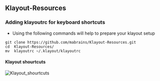 ## Klayout-Resources

###  Adding klayoutrc for keyboard shortcuts


- Using the following commands will help to prepare your klayout setup

```
git clone https://github.com/mabrains/Klayout-Resources.git
cd  Klayout-Resources/
mv  klayoutrc ~/.klayout/klayoutrc
```

#### Klayout shourtcuts
![Klayout_shourtcuts](https://user-images.githubusercontent.com/91015308/182640717-4e9ddc43-8013-46dd-ba4a-7768a79f713f.png)
